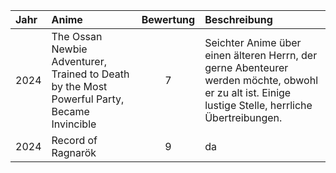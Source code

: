 

|Jahr|Anime|Bewertung|Beschreibung|
|:--|:--|:-:|:--|
|2024|The Ossan Newbie Adventurer, Trained to Death by the Most Powerful Party, Became Invincible|7|Seichter Anime über einen älteren Herrn, der gerne Abenteurer werden möchte, obwohl er zu alt ist. Einige lustige Stelle, herrliche Übertreibungen.|
|2024|Record of Ragnarök|9|da|